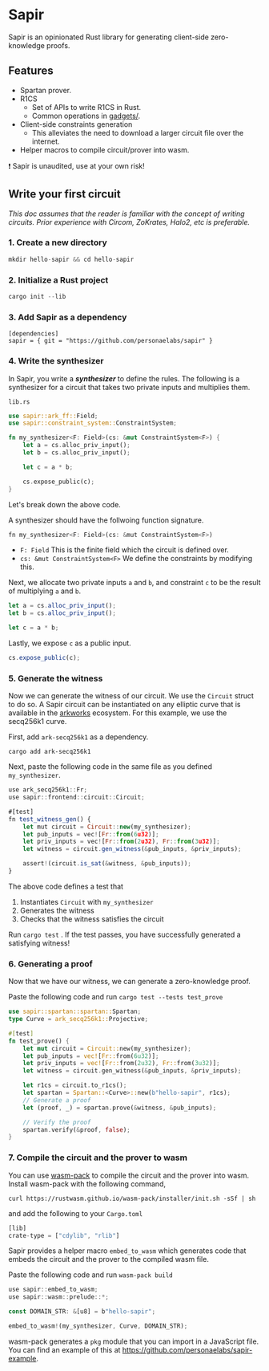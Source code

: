 # Sapir

Sapir is an opinionated Rust library for generating client-side zero-knowledge proofs.

## Features

- Spartan prover.
- R1CS
    - Set of APIs to write R1CS in Rust.
    - Common operations in [gadgets/](/src/frontend/gadgets).
- Client-side constraints generation
    - This alleviates the need to download a larger circuit file over the internet.
- Helper macros to compile circuit/prover into wasm.

<aside>
❗ Sapir is unaudited, use at your own risk!

</aside>

## Write your first circuit

*This doc assumes that the reader is familiar with the concept of writing circuits. Prior experience with Circom, ZoKrates, Halo2, etc is preferable.*

### 1. Create a new directory

```jsx
mkdir hello-sapir && cd hello-sapir

```

### 2. Initialize a Rust project

```jsx
cargo init --lib

```

### 3. Add Sapir as a dependency
```
[dependencies]
sapir = { git = "https://github.com/personaelabs/sapir" }
```

### 4. Write the synthesizer

In Sapir, you write a _**synthesizer**_ to define the rules. The following is a synthesizer for a circuit that takes two private inputs and multiplies them.

`lib.rs`
```rust
use sapir::ark_ff::Field;
use sapir::constraint_system::ConstraintSystem;

fn my_synthesizer<F: Field>(cs: &mut ConstraintSystem<F>) {
    let a = cs.alloc_priv_input();
    let b = cs.alloc_priv_input();

    let c = a * b;

    cs.expose_public(c);
}

```

Let's break down the above code.

A synthesizer should have the follwoing function signature.
```jsx
fn my_synthesizer<F: Field>(cs: &mut ConstraintSystem<F>)
```
- `F: Field` This is the finite field which the circuit is defined over.
- `cs: &mut ConstraintSystem<F>` We define the constraints by modifying this.

Next, we allocate two private inputs `a` and `b`, and constraint `c` to be the result of multiplying `a` and `b`.
```jsx
let a = cs.alloc_priv_input();
let b = cs.alloc_priv_input();

let c = a * b;
```


Lastly, we expose `c` as a public input.
```jsx
cs.expose_public(c);
```
### 5. Generate the witness

Now we can generate the witness of our circuit. We use the `Circuit` struct to do so. A Sapir circuit can be instantiated on any elliptic curve that is available in the [arkworks](https://github.com/arkworks-rs/algebra) ecosystem. For this example, we use the secq256k1 curve.

First, add `ark-secq256k1` as a dependency.

```
cargo add ark-secq256k1
```

Next, paste the following code in the same file as you defined `my_synthesizer`.

```jsx
use ark_secq256k1::Fr;
use sapir::frontend::circuit::Circuit;

#[test]
fn test_witness_gen() {
    let mut circuit = Circuit::new(my_synthesizer);
    let pub_inputs = vec![Fr::from(6u32)];
    let priv_inputs = vec![Fr::from(2u32), Fr::from(3u32)];
    let witness = circuit.gen_witness(&pub_inputs, &priv_inputs);

    assert!(circuit.is_sat(&witness, &pub_inputs));
}
```

The above code defines a test that

1. Instantiates `Circuit` with `my_synthesizer`
2. Generates the witness
3. Checks that the witness satisfies the circuit

Run `cargo test` . If the test passes, you have successfully generated a satisfying witness!

### 6. Generating a proof

Now that we have our witness, we can generate a zero-knowledge proof.

Paste the following code and run  `cargo test --tests test_prove`

```rust
use sapir::spartan::spartan::Spartan;
type Curve = ark_secq256k1::Projective;

#[test]
fn test_prove() {
    let mut circuit = Circuit::new(my_synthesizer);
    let pub_inputs = vec![Fr::from(6u32)];
    let priv_inputs = vec![Fr::from(2u32), Fr::from(3u32)];
    let witness = circuit.gen_witness(&pub_inputs, &priv_inputs);

    let r1cs = circuit.to_r1cs();
    let spartan = Spartan::<Curve>::new(b"hello-sapir", r1cs);
    // Generate a proof
    let (proof, _) = spartan.prove(&witness, &pub_inputs);

    // Verify the proof
    spartan.verify(&proof, false);
}
```

### 7. Compile the circuit and the prover to wasm

You can use [wasm-pack](https://rustwasm.github.io/wasm-pack/) to compile the circuit and the prover into wasm.
Install wasm-pack with the following command,
```
curl https://rustwasm.github.io/wasm-pack/installer/init.sh -sSf | sh
```
and add the following to your `Cargo.toml` 
```jsx
[lib]
crate-type = ["cdylib", "rlib"]
```

Sapir provides a helper macro `embed_to_wasm` which generates code that embeds the circuit and the prover to the compiled wasm file.

Paste the following code and run `wasm-pack build`

```jsx
use sapir::embed_to_wasm;
use sapir::wasm::prelude::*;

const DOMAIN_STR: &[u8] = b"hello-sapir";

embed_to_wasm!(my_synthesizer, Curve, DOMAIN_STR);
```

wasm-pack generates a `pkg` module that you can import in a JavaScript file.  You can find an example of this at https://github.com/personaelabs/sapir-example.
